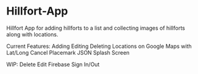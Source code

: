 # Hillfort-App

Hillfort App for adding hillforts to a list and collecting images of hillforts along with locations.

Current Features:
Adding
Editing
Deleting
Locations on Google Maps with Lat/Long
Cancel
Placemark JSON
Splash Screen

WIP:
Delete
Edit
Firebase
Sign In/Out
